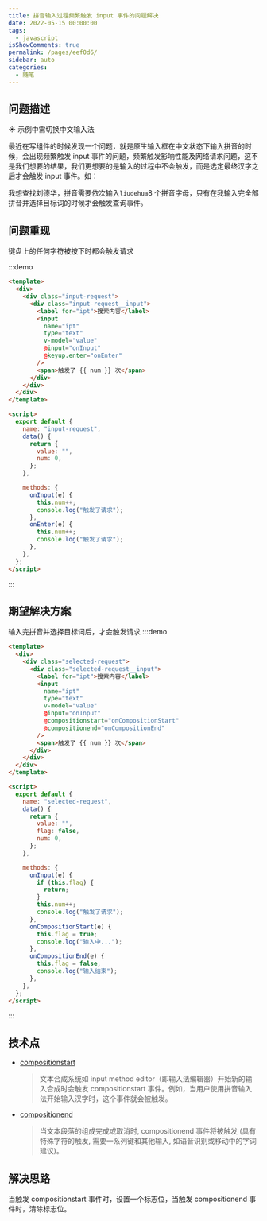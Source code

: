 ```yaml
---
title: 拼音输入过程频繁触发 input 事件的问题解决
date: 2022-05-15 00:00:00
tags: 
  - javascript
isShowComments: true
permalink: /pages/eef0d6/
sidebar: auto
categories: 
  - 随笔
---
```


## 问题描述

:sunny: 示例中需切换中文输入法

<!-- 这样可以直接显示组件内的代码 -->
<!-- <<< @/docs/.vuepress/components/input-request.vue -->

最近在写组件的时候发现一个问题，就是原生输入框在中文状态下输入拼音的时候，会出现频繁触发 input 事件的问题，频繁触发影响性能及网络请求问题，这不是我们想要的结果，我们更想要的是输入的过程中不会触发，而是选定最终汉字之后才会触发 input 事件。如：

我想查找刘德华，拼音需要依次输入`liudehua`8 个拼音字母，只有在我输入完全部拼音并选择目标词的时候才会触发查询事件。

## 问题重现

键盘上的任何字符被按下时都会触发请求

:::demo

```html
<template>
  <div>
    <div class="input-request">
      <div class="input-request__input">
        <label for="ipt">搜索内容</label>
        <input
          name="ipt"
          type="text"
          v-model="value"
          @input="onInput"
          @keyup.enter="onEnter"
        />
        <span>触发了 {{ num }} 次</span>
      </div>
    </div>
  </div>
</template>

<script>
  export default {
    name: "input-request",
    data() {
      return {
        value: "",
        num: 0,
      };
    },

    methods: {
      onInput(e) {
        this.num++;
        console.log("触发了请求");
      },
      onEnter(e) {
        this.num++;
        console.log("触发了请求");
      },
    },
  };
</script>
```

:::

## 期望解决方案

输入完拼音并选择目标词后，才会触发请求
:::demo

```html
<template>
  <div>
    <div class="selected-request">
      <div class="selected-request__input">
        <label for="ipt">搜索内容</label>
        <input
          name="ipt"
          type="text"
          v-model="value"
          @input="onInput"
          @compositionstart="onCompositionStart"
          @compositionend="onCompositionEnd"
        />
        <span>触发了 {{ num }} 次</span>
      </div>
    </div>
  </div>
</template>

<script>
  export default {
    name: "selected-request",
    data() {
      return {
        value: "",
        flag: false,
        num: 0,
      };
    },

    methods: {
      onInput(e) {
        if (this.flag) {
          return;
        }
        this.num++;
        console.log("触发了请求");
      },
      onCompositionStart(e) {
        this.flag = true;
        console.log("输入中...");
      },
      onCompositionEnd(e) {
        this.flag = false;
        console.log("输入结束");
      },
    },
  };
</script>
```

:::

## 技术点

- [compositionstart](https://developer.mozilla.org/zh-CN/docs/Web/API/Element/compositionstart_event)

  > 文本合成系统如 input method editor（即输入法编辑器）开始新的输入合成时会触发 compositionstart 事件。例如，当用户使用拼音输入法开始输入汉字时，这个事件就会被触发。

- [compositionend](https://developer.mozilla.org/zh-CN/docs/Web/API/Element/compositionend_event)
  > 当文本段落的组成完成或取消时, compositionend 事件将被触发 (具有特殊字符的触发, 需要一系列键和其他输入, 如语音识别或移动中的字词建议)。

## 解决思路

当触发 compositionstart 事件时，设置一个标志位，当触发 compositionend 事件时，清除标志位。
